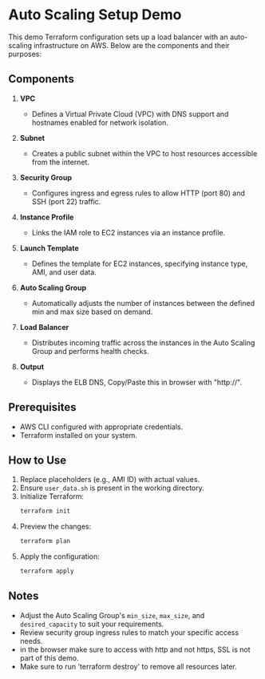 # Auto Scaling Setup Demo

This demo Terraform configuration sets up a load balancer with an auto-scaling infrastructure on AWS. Below are the components and their purposes:

## Components

1. **VPC**
   - Defines a Virtual Private Cloud (VPC) with DNS support and hostnames enabled for network isolation.

2. **Subnet**
   - Creates a public subnet within the VPC to host resources accessible from the internet.

3. **Security Group**
   - Configures ingress and egress rules to allow HTTP (port 80) and SSH (port 22) traffic.

4. **Instance Profile**
   - Links the IAM role to EC2 instances via an instance profile.

5. **Launch Template**
   - Defines the template for EC2 instances, specifying instance type, AMI, and user data.

6. **Auto Scaling Group**
   - Automatically adjusts the number of instances between the defined min and max size based on demand.

7. **Load Balancer**
   - Distributes incoming traffic across the instances in the Auto Scaling Group and performs health checks.

8. **Output**
   - Displays the ELB DNS, Copy/Paste this in browser with "http://".

## Prerequisites

- AWS CLI configured with appropriate credentials.
- Terraform installed on your system.

## How to Use

1. Replace placeholders (e.g., AMI ID) with actual values.
2. Ensure `user_data.sh` is present in the working directory.
3. Initialize Terraform:
   ```bash
   terraform init
   ```
4. Preview the changes:
   ```bash
   terraform plan
   ```
5. Apply the configuration:
   ```bash
   terraform apply
   ```

## Notes

- Adjust the Auto Scaling Group's `min_size`, `max_size`, and `desired_capacity` to suit your requirements.
- Review security group ingress rules to match your specific access needs.
- in the browser make sure to access with http and not https, SSL is not part of this demo.
- Make sure to run 'terraform destroy' to remove all resources later.

